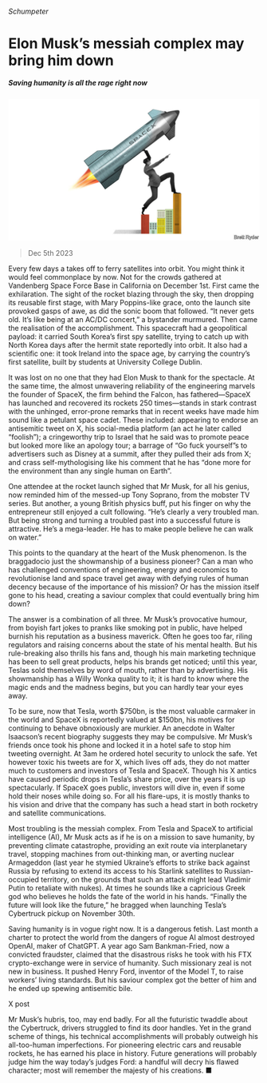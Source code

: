 ###### Schumpeter

# Elon Musk’s messiah complex may bring him down 

##### Saving humanity is all the rage right now 

![image](images/20231209_WBD001.jpg) 

> Dec 5th 2023 

Every few days a  takes off to ferry satellites into orbit. You might think it would feel commonplace by now. Not for the crowds gathered at Vandenberg Space Force Base in California on December 1st. First came the exhilaration. The sight of the rocket blazing through the sky, then dropping its reusable first stage, with Mary Poppins-like grace, onto the launch site provoked gasps of awe, as did the sonic boom that followed. “It never gets old. It’s like being at an AC/DC concert,” a bystander murmured. Then came the realisation of the accomplishment. This spacecraft had a geopolitical payload: it carried South Korea’s first spy satellite, trying to catch up with North Korea days after the hermit state reportedly  into orbit. It also had a scientific one: it took Ireland into the space age, by carrying the country’s first satellite, built by students at University College Dublin. 

It was lost on no one that they had Elon Musk to thank for the spectacle. At the same time, the almost unwavering reliability of the engineering marvels the founder of SpaceX, the firm behind the Falcon, has fathered—SpaceX has launched and recovered its rockets 250 times—stands in stark contrast with the unhinged, error-prone remarks that in recent weeks have made him sound like a petulant space cadet. These included: appearing to endorse an antisemitic tweet on X, his social-media platform (an act he later called “foolish”); a cringeworthy trip to Israel that he said was to promote peace but looked more like an apology tour; a barrage of “Go fuck yourself”s to advertisers such as Disney at a  summit, after they pulled their ads from X; and crass self-mythologising like his comment that he has “done more for the environment than any single human on Earth”.

One attendee at the rocket launch sighed that Mr Musk, for all his genius, now reminded him of the messed-up Tony Soprano, from the mobster TV series. But another, a young British physics buff, put his finger on why the entrepreneur still enjoyed a cult following. “He’s clearly a very troubled man. But being strong and turning a troubled past into a successful future is attractive. He’s a mega-leader. He has to make people believe he can walk on water.”

This points to the quandary at the heart of the Musk phenomenon. Is the braggadocio just the showmanship of a business pioneer? Can a man who has challenged conventions of engineering, energy and economics to revolutionise land and space travel get away with defying rules of human decency because of the importance of his mission? Or has the mission itself gone to his head, creating a saviour complex that could eventually bring him down?

The answer is a combination of all three. Mr Musk’s provocative humour, from boyish fart jokes to pranks like smoking pot in public, have helped burnish his reputation as a business maverick. Often he goes too far, riling regulators and raising concerns about the state of his mental health. But his rule-breaking also thrills his fans and, though his main marketing technique has been to sell great products, helps his brands get noticed; until this year, Teslas sold themselves by word of mouth, rather than by advertising. His showmanship has a Willy Wonka quality to it; it is hard to know where the magic ends and the madness begins, but you can hardly tear your eyes away. 

To be sure, now that Tesla, worth $750bn, is the most valuable carmaker in the world and SpaceX is reportedly valued at $150bn, his motives for continuing to behave obnoxiously are murkier. An anecdote in Walter Isaacson’s recent biography suggests they may be compulsive. Mr Musk’s friends once took his phone and locked it in a hotel safe to stop him tweeting overnight. At 3am he ordered hotel security to unlock the safe. Yet however toxic his tweets are for X, which lives off ads, they do not matter much to customers and investors of Tesla and SpaceX. Though his X antics have caused periodic drops in Tesla’s share price, over the years it is up spectacularly. If SpaceX goes public, investors will dive in, even if some hold their noses while doing so. For all his flare-ups, it is mostly thanks to his vision and drive that the company has such a head start in both rocketry and satellite communications. 

Most troubling is the messiah complex. From Tesla and SpaceX to artificial intelligence (AI), Mr Musk acts as if he is on a mission to save humanity, by preventing climate catastrophe, providing an exit route via interplanetary travel, stopping machines from out-thinking man, or averting nuclear Armageddon (last year he stymied Ukraine’s efforts to strike back against Russia by refusing to extend its access to his Starlink satellites to Russian-occupied territory, on the grounds that such an attack might lead Vladimir Putin to retaliate with nukes). At times he sounds like a capricious Greek god who believes he holds the fate of the world in his hands. “Finally the future will look like the future,” he bragged when launching Tesla’s Cybertruck pickup on November 30th. 

Saving humanity is in vogue right now. It is a dangerous fetish. Last month a charter to protect the world from the dangers of rogue AI almost destroyed OpenAI, maker of ChatGPT. A year ago Sam Bankman-Fried, now a convicted fraudster, claimed that the disastrous risks he took with his FTX crypto-exchange were in service of humanity. Such missionary zeal is not new in business. It pushed Henry Ford, inventor of the Model T, to raise workers’ living standards. But his saviour complex got the better of him and he ended up spewing antisemitic bile.

X post

Mr Musk’s hubris, too, may end badly. For all the futuristic twaddle about the Cybertruck, drivers struggled to find its door handles. Yet in the grand scheme of things, his technical accomplishments will probably outweigh his all-too-human imperfections. For pioneering electric cars and reusable rockets, he has earned his place in history. Future generations will probably judge him the way today’s judges Ford: a handful will decry his flawed character; most will remember the majesty of his creations. ■






